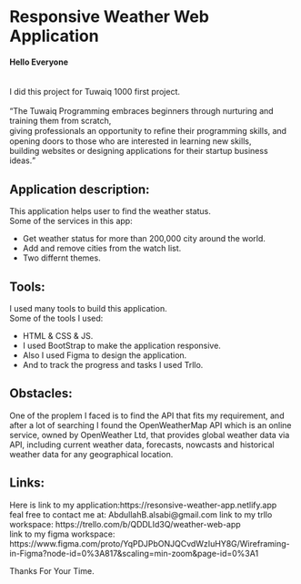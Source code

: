 
<h1> Responsive Weather Web Application  </h1>

<h4>Hello Everyone   </h4> <br>
I did this project for Tuwaiq 1000 first project. <br>
<br>
<q>The Tuwaiq Programming embraces beginners through nurturing and training them from scratch,  <br>
giving professionals an opportunity to reﬁne their programming skills, and opening doors to those who are interested in learning new skills,<br>
building websites or designing applications for their startup business ideas.</q><br>

<h2> Application description:  </h2>

<p>This application helps user to find the weather status. <br>
Some of the services in this app:
</p>
<ul>
<li>Get weather status for more than 200,000 city around the world.</li>
<li>Add and remove cities from the watch list.</li>
<li>Two differnt themes.</li>
</ul>

<h2>Tools:</h2>
<p>I used many tools to build this application. <br>
Some of the tools I used:
</p>
<ul>
<li>HTML & CSS & JS.</li>
<li>I used BootStrap to make the application responsive.</li>
<li>Also I used Figma to design the application.</li>
<li>And to track the progress and tasks I used Trllo.</li>
</ul>

<h2> Obstacles:</h2>
One of the proplem I faced is to find the API that fits my requirement, and after a lot of searching I found the OpenWeatherMap API which is an online service, owned by OpenWeather Ltd, that provides global weather data via API, including current weather data, forecasts, nowcasts and historical weather data for any geographical location.
 <br>
 
<h2> Links:</h2>
Here is link to my application:https://resonsive-weather-app.netlify.app <br>
feal free to contact me at: AbdullahB.alsabi@gmail.com
link to my trllo workspace: https://trello.com/b/QDDLId3Q/weather-web-app  <br>
link to my figma workspace: https://www.figma.com/proto/YqPDJPbONJQCvdWzIuHY8G/Wireframing-in-Figma?node-id=0%3A817&scaling=min-zoom&page-id=0%3A1

Thanks For Your Time.

